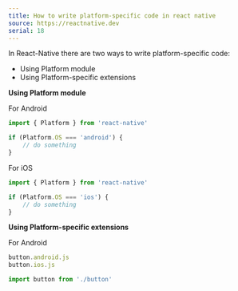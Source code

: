 ```yaml
---
title: How to write platform-specific code in react native
source: https://reactnative.dev
serial: 18
---
```


In React-Native there are two ways to write platform-specific code:

- Using Platform module
- Using Platform-specific extensions

**Using Platform module**

For Android

```js
import { Platform } from 'react-native'

if (Platform.OS === 'android') {
	// do something
}
```

For iOS

```js
import { Platform } from 'react-native'

if (Platform.OS === 'ios') {
	// do something
}
```

**Using Platform-specific extensions**

For Android

```js
button.android.js
button.ios.js
```

```js
import button from './button'
```

